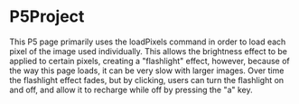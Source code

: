 # P5Project
This P5 page primarily uses the loadPixels command in order to load each pixel of the image used individually. This allows the brightness effect to be applied to certain pixels, creating a "flashlight" effect, however, because of the way this page loads, it can be very slow with larger images. Over time the flashlight effect fades, but by clicking, users can turn the flashlight on and off, and allow it to recharge while off by pressing the "a" key.
